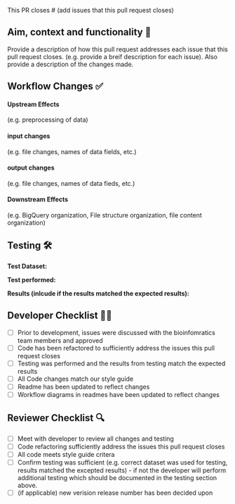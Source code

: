 This PR closes # (add issues that this pull request closes)

##  Aim, context and functionality 🎯
Provide a description of how this pull request addresses each issue that this pull request closes. (e.g. provide a breif description for each issue). Also provide a description of the changes made. 

## Workflow Changes ✅
#### Upstream Effects 
(e.g. preprocessing of data)

#### input changes 
(e.g. file changes, names of data fields, etc.)

#### output changes 
(e.g. file changes, names of data fieds, etc.)

#### Downstream Effects 
(e.g. BigQuery organization, File structure organization, file content organization)


##  Testing 🛠️
**Test Dataset:**

**Test performed:**

**Results (inlcude if the results matched the expected results):**

## Developer Checklist 👷‍♀️ 
- [ ] Prior to development, issues were discussed with the bioinfomratics team members and approved
- [ ] Code has been refactored to sufficiently address the issues this pull request closes
- [ ] Testing was performed and the results from testing match the expected results
- [ ] All Code changes match our style guide
- [ ] Readme has been updated to reflect changes
- [ ] Workflow diagrams in readmes have been updated to reflect changes

## Reviewer Checklist 🔍
- [ ] Meet with developer to review all changes and testing
- [ ] Code refactoring sufficiently address the issues this pull request closes
- [ ] All code meets style guide critera
- [ ] Confirm testing was sufficient (e.g. correct dataset was used for testing, results matched the excepted results) - if not the developer will perform additional testing which should be documented in the testing section above.
- [ ] (if applicable) new verision release number has been decided upon
